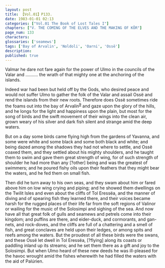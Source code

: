 ```yaml
---
layout: post
title: 【Vol.01】P133.
date: 1983-01-01 02:13
categories: ["Vol.01 The Book of Lost Tales I"]
chapters: ["V. THE COMING OF THE ELVES AND THE MAKING OF KÔR"]
page_num: 133
characters: 
glossaries: ['seamews']
tags: ['Bay of Arvalin', 'Noldoli', 'Oarni', 'Ossë']
description: 
published: true
---
```


<p style="text-indent: 0;">
Valmar he dare not fare again for the power of Ulmo in the councils of the Valar and .......... the wrath of that mighty one at the anchoring of the islands.
</p>

Indeed war had been but held off by the Gods, who desired peace and would not suffer Ulmo to gather the folk of the Valar and assail Ossë and rend the islands from their new roots. Therefore does Ossë sometimes ride the foams out into the bay of Arvalin<SUP>[9]({{site.baseurl}}/vol01-p141)</SUP> and gaze upon the glory of the hills, and he longs for the light and happiness upon the plain, but most for the song of birds and the swift movement of their wings into the clean air, grown weary of his silver and dark fish silent and strange amid the deep waters.

But on a day some birds came flying high from the gardens of Yavanna, and some were white and some black and some both black and white; and being dazed among the shadows they had not where to settle, and Ossë coaxed them, and they settled about his mighty shoulders, and he taught them to swim and gave them great strength of wing, for of such strength of shoulder he had more than any [?other] being and was the greatest of swimmers; and he poured fishy oils upon their feathers that they might bear the waters, and he fed them on small fish.

Then did he turn away to his own seas, and they swam about him or fared above him on low wing crying and piping; and he showed them dwellings on the Twilit Isles and even about the cliffs of Tol Eressëa, and the manner of diving and of spearing fish they learned there, and their voices became harsh for the rugged places of their life far from the soft regions of Valinor or wailing for the music of the Solosimpi and sighing of the sea. And now have all that great folk of gulls and seamews and petrels come into their kingdom; and puffins are there, and eider-duck, and cormorants, and gan-nets, and rock-doves, and the cliffs are full of a chattering and a smell of fish, and great conclaves are held upon their ledges, or among spits and reefs among the waters. But the proudest of all these birds were the swans, and these Ossë let dwell in Tol Eressëa, [?flying] along its coasts or paddling inland up its streams; and he set them there as a gift and joy to the Solosimpi. But when Ulmo heard of these new deeds he was ill-pleased for the havoc wrought amid the fishes wherewith he had filled the waters with the aid of Palúrien.

